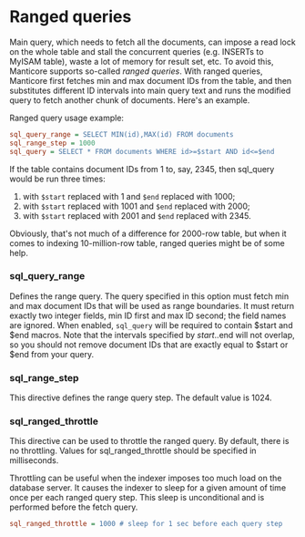 # Ranged queries 


Main query, which needs to fetch all the documents, can impose a read lock on the whole table and stall the concurrent queries (e.g. INSERTs to MyISAM table), waste a lot of memory for result set, etc. To avoid this, Manticore supports so-called *ranged queries*. With ranged queries, Manticore first fetches min and max document IDs from the table, and then substitutes different ID intervals into main query text and runs the modified query to fetch another chunk of documents. Here's an example.

Ranged query usage example:

```ini
sql_query_range = SELECT MIN(id),MAX(id) FROM documents
sql_range_step = 1000
sql_query = SELECT * FROM documents WHERE id>=$start AND id<=$end
```

If the table contains document IDs from 1 to, say, 2345, then sql_query would be run three times:

1.  with `$start` replaced with 1 and `$end` replaced with 1000;
2.  with `$start` replaced with 1001 and `$end` replaced with 2000;
3.  with `$start` replaced with 2001 and `$end` replaced with 2345.

Obviously, that's not much of a difference for 2000-row table, but when it comes to indexing 10-million-row table, ranged queries might be of some help.

### sql_query_range

Defines the range query. The query specified in this option must fetch min and max document IDs that will be used as range boundaries. It must return exactly two integer fields, min ID first and max ID second; the field names are ignored. When enabled, `sql_query` will be required to contain $start and $end macros. Note that the intervals specified by $start..$end will not overlap, so you should not remove document IDs that are exactly equal to $start or $end from your query.
 
### sql_range_step

This directive defines the range query step. The default value is 1024.

### sql_ranged_throttle

This directive can be used to throttle the ranged query. By default, there is no throttling. Values for sql_ranged_throttle should be specified in milliseconds.

Throttling can be useful when the indexer imposes too much load on the database server. It causes the indexer to sleep for a given amount of time once per each ranged query step. This sleep is unconditional and is performed before the fetch query.

```ini
sql_ranged_throttle = 1000 # sleep for 1 sec before each query step
```
<!-- proofread -->